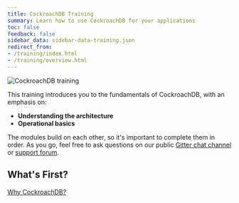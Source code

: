 ```yaml
---
title: CockroachDB Training
summary: Learn how to use CockroachDB for your applications
toc: false
feedback: false
sidebar_data: sidebar-data-training.json
redirect_from:
- /training/index.html
- /training/overview.html
---
```


<!-- <iframe src="https://docs.google.com/presentation/d/e/2PACX-1vSKpZ0NQThuSIlU3yG9usgoxPcU9zCS7u3DhxOlt0I1bCkzsYKNw7pxGyRnNpoRFVfx8EZTAKuY3uPg/embed?start=false&loop=false" frameborder="0" width="756" height="454" allowfullscreen="true" mozallowfullscreen="true" webkitallowfullscreen="true"></iframe> -->

<img src="{{ 'images/v2.0/CockroachDB_Training_Wide.png' | relative_url }}" class="cockroachdb-training" alt="CockroachDB training"/>

This training introduces you to the fundamentals of CockroachDB, with an emphasis on:

- **Understanding the architecture**
- **Operational basics**

The modules build on each other, so it's important to complete them in order. As you go, feel free to ask questions on our public [Gitter chat channel](https://gitter.im/cockroachdb/cockroach) or [support forum](https://forum.cockroachlabs.com/).

<!-- Once you've finished, [let us know if you are interested in more detailed training](https://www.surveymonkey.com/r/5TGPWRJ) on deploying, monitoring, troubleshooting, and maintaining CockroachDB. -->

## What's First?

[Why CockroachDB?](why-cockroachdb.html)
